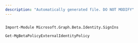 ```yaml
---
description: "Automatically generated file. DO NOT MODIFY"
---
```


```powershellv2

Import-Module Microsoft.Graph.Beta.Identity.SignIns

Get-MgBetaPolicyExternalIdentityPolicy

```
